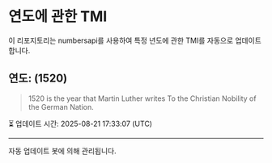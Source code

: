 
# 연도에 관한 TMI

이 리포지토리는 numbersapi를 사용하여 특정 년도에 관한 TMI를 자동으로 업데이트합니다.

## 연도: (1520)
> 1520 is the year that Martin Luther writes To the Christian Nobility of the German Nation.

⏳ 업데이트 시간: 2025-08-21 17:33:07 (UTC)

---
자동 업데이트 봇에 의해 관리됩니다.
